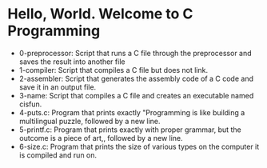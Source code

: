 <h1>Hello, World. Welcome to C Programming</h1>
<ul>
        <li>0-preprocessor: Script that runs a C file through the preprocessor and saves the result into another file</li>
        <li>1-compiler: Script that compiles a C file but does not link.</li>
        <li>2-assembler: Script that generates the assembly code of a C code and save it in an output file.</li>
        <li>3-name: Script that compiles a C file and creates an executable named cisfun.</li>
        <li>4-puts.c: Program that prints exactly "Programming is like building a multilingual puzzle, followed by a new line.</li>
        <li>5-printf.c: Program that prints exactly with proper grammar, but the outcome is a piece of art,, followed by a new line.</li>
        <li>6-size.c: Program that prints the size of various types on the computer it is compiled and run on.</li>
</ul>
